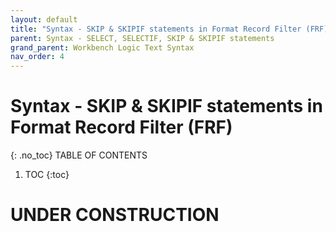 ```yaml
---
layout: default
title: "Syntax - SKIP & SKIPIF statements in Format Record Filter (FRF)"
parent: Syntax - SELECT, SELECTIF, SKIP & SKIPIF statements
grand_parent: Workbench Logic Text Syntax
nav_order: 4
---
```

# Syntax - SKIP & SKIPIF statements in Format Record Filter (FRF)
{: .no_toc}
TABLE OF CONTENTS 
1. TOC
{:toc}  
 
# UNDER CONSTRUCTION

